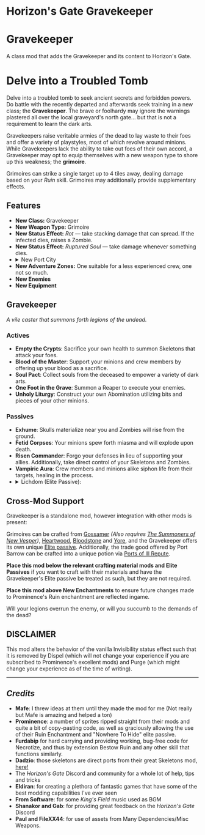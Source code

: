 # Horizon's Gate Gravekeeper

# Gravekeeper
A class mod that adds the Gravekeeper and its content to Horizon's Gate.




# Delve into a Troubled Tomb

Delve into a troubled tomb to seek ancient secrets and forbidden powers. Do battle with the recently departed and afterwards seek training in a new class; the **Gravekeeper**. The brave or foolhardy may ignore the warnings plastered all over the local graveyard's north gate... but that is not a requirement to learn the dark arts.

Gravekeepers raise veritable armies of the dead to lay waste to their foes and offer a variety of playstyles, most of which revolve around minions. While Gravekeepers lack the ability to take out foes of their own accord, a Gravekeeper may opt to equip themselves with a new weapon type to shore up this weakness; the **grimoire**.

Grimoires can strike a single target up to 4 tiles away, dealing damage based on your *Ruin* skill. Grimoires may additionally provide supplementary effects.

## Features
- **New Class:** Gravekeeper
- **New Weapon Type:** Grimoire
- **New Status Effect:** *Rot* — take stacking damage that can spread. If the infected dies, raises a Zombie.
- **New Status Effect:** *Ruptured Soul* — take damage whenever something dies.
- <details><summary>New Port City</summary> (Located at X 247, Y 373, southeast of Jascias.)</details>
- **New Adventure Zones:** One suitable for a less experienced crew, one not so much.
- **New Enemies**
- **New Equipment**

## Gravekeeper
*A vile caster that summons forth legions of the undead.*

### Actives
- **Empty the Crypts**: Sacrifice your own health to summon Skeletons that attack your foes.
- **Blood of the Master**: Support your minions and crew members by offering up your blood as a sacrifice.
- **Soul Pact**: Collect souls from the deceased to empower a variety of dark arts.
- **One Foot in the Grave**: Summon a Reaper to execute your enemies.
- **Unholy Liturgy**: Construct your own Abomination utilizing bits and pieces of your other minions.

### Passives
- **Exhume**: Skulls materialize near you and Zombies will rise from the ground.
- **Fetid Corpses**: Your minions spew forth miasma and will explode upon death.
- **Risen Commander**: Forgo your defenses in lieu of supporting your allies. Additionally, take direct control of your Skeletons and Zombies.
- **Vampiric Aura**: Crew members and minions alike siphon life from their targets, healing in the process.
- <details><summary>Lichdom (Elite Passive):</summary> Rise once more upon death, becoming a powerful Lich.</details>

## Cross-Mod Support

Gravekeeper is a standalone mod, however integration with other mods is present:

Grimoires can be crafted from [Gossamer](https://steamcommunity.com/sharedfiles/filedetails/?id=2975431040) *(Also requires [The Summoners of New Vesper](https://steamcommunity.com/sharedfiles/filedetails/?id=2864331568))*, [Heartwood](https://steamcommunity.com/sharedfiles/filedetails/?id=2667588820), [Bloodstone](https://steamcommunity.com/sharedfiles/filedetails/?id=2870452778) and [Yore](https://steamcommunity.com/sharedfiles/filedetails/?id=3367799950), and the Gravekeeper offers its own unique [Elite passive](https://steamcommunity.com/sharedfiles/filedetails/?id=3044437113). Additionally, the trade good offered by Port Barrow can be crafted into a unique potion via [Ports of Ill Repute](https://steamcommunity.com/sharedfiles/filedetails/?id=2828763440).

**Place this mod below the relevant crafting material mods and Elite Passives** if you want to craft with their materials and have the Gravekeeper's Elite passive be treated as such, but they are not required.

**Place this mod above New Enchantments** to ensure future changes made to Prominence's Ruin enchantment are reflected ingame.

Will your legions overrun the enemy, or will you succumb to the demands of the dead?

## DISCLAIMER
This mod alters the behavior of the vanilla Invisibility status effect such that it is removed by Dispel (which will not change your experience if you are subscribed to Prominence's excellent mods) and Purge (which might change your experience as of the time of writing). 

---

## *Credits*
- **Mafe**: I threw ideas at them until they made the mod for me (Not really but Mafe is amazing and helped a ton)
- **Prominence**: a number of sprites ripped straight from their mods and quite a bit of copy-pasting code, as well as graciously allowing the use of their Ruin Enchantment and "Nowhere To Hide" elite passive.
- **Furdabip** for hard carrying and providing working, bug-free code for Necrotize, and thus by extension Bestow Ruin and any other skill that functions similarly.
- **Dadzio**: those skeletons are direct ports from their great Skeletons mod, [here!](https://steamcommunity.com/sharedfiles/filedetails/?id=2670522662)
- The *Horizon's Gate* Discord and community for a whole lot of help, tips and tricks
- **Eldiran**: for creating a plethora of fantastic games that have some of the best modding capabilities I've ever seen
- **From Software**: for some *King's Field* music used as BGM
- **Shanakor and Gab**: for providing great feedback on the *Horizon's Gate* Discord
- **Paul and FileXX44**: for use of assets from Many Dependencies/Misc Weapons.
